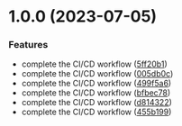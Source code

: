 # 1.0.0 (2023-07-05)


### Features

* complete the CI/CD workflow ([5ff20b1](https://github.com/vanslee/FrontEndEngineering/commit/5ff20b10716ffbc4acfffa61df56e81ca864e25e))
* complete the CI/CD workflow ([005db0c](https://github.com/vanslee/FrontEndEngineering/commit/005db0c3b828b20c717587d08cc5af0ae383b035))
* complete the CI/CD workflow ([499f5a6](https://github.com/vanslee/FrontEndEngineering/commit/499f5a64bf515ba736134333e43a6664f208ad80))
* complete the CI/CD workflow ([bfbec78](https://github.com/vanslee/FrontEndEngineering/commit/bfbec78c7ddffc752759e532aa28897867089fd8))
* complete the CI/CD workflow ([d814322](https://github.com/vanslee/FrontEndEngineering/commit/d8143225c321eb6b2814dc51a38e2c3ac310904d))
* complete the CI/CD workflow ([455b199](https://github.com/vanslee/FrontEndEngineering/commit/455b19961661cebfe8033007707fb64c4bc953bf))
